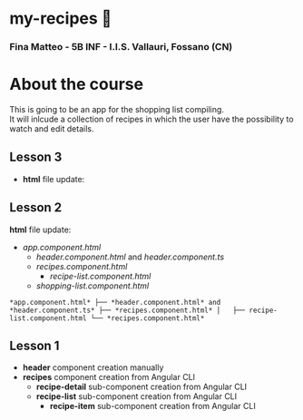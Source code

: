 # my-recipes :page_facing_up:

### Fina Matteo - 5B INF - I.I.S. Vallauri, Fossano (CN)

# About the course

This is going to be an app for the shopping list compiling.<br>
It will inlcude a collection of recipes in which the user have the possibility to watch and edit details.

## Lesson 3

* **html** file update:



## Lesson 2

**html** file update:
* *app.component.html*
    * *header.component.html* and *header.component.ts*
    * *recipes.component.html*
        * *recipe-list.component.html*
    * *shopping-list.component.html*

`
*app.component.html*
├── *header.component.html* and *header.component.ts*
├── *recipes.component.html*
│   ├── recipe-list.component.html
└── *recipes.component.html*
`


## Lesson 1

* **header** component creation manually
* **recipes** component creation from Angular CLI
    * **recipe-detail** sub-component creation from Angular CLI
    * **recipe-list** sub-component creation from Angular CLI
        * **recipe-item** sub-component creation from Angular CLI
